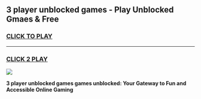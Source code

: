 
## 3 player unblocked games - Play Unblocked Gmaes & Free
<h3>
<a href="https://news.freeplayer.one?title=3_player_unblocked_games&ref=23F">CLICK TO PLAY</a></h3>
<hr>

<h3>
<a href="https://news.freeplayer.one?title=3_player_unblocked_games&ref=23F">CLICK 2 PLAY</a>
  
</h3>

<a href="https://news.freeplayer.one?title=3_player_unblocked_games&ref=23F/"><img src="https://clearcache.store/games.png"></a>


**3 player unblocked games games unblocked: Your Gateway to Fun and Accessible Online Gaming**

